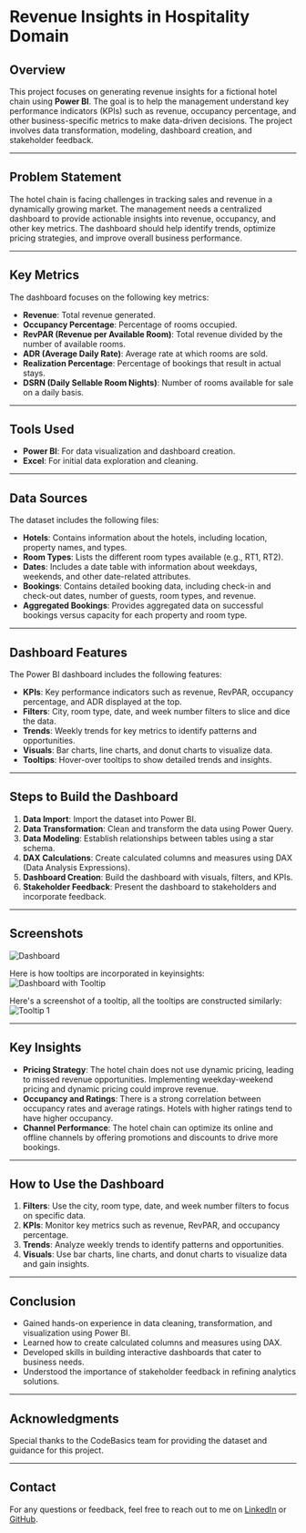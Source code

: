 # Revenue Insights in Hospitality Domain

## Overview
This project focuses on generating revenue insights for a fictional hotel chain using **Power BI**. The goal is to help the management understand key performance indicators (KPIs) such as revenue, occupancy percentage, and other business-specific metrics to make data-driven decisions. The project involves data transformation, modeling, dashboard creation, and stakeholder feedback.

---

## Problem Statement
The hotel chain is facing challenges in tracking sales and revenue in a dynamically growing market. The management needs a centralized dashboard to provide actionable insights into revenue, occupancy, and other key metrics. The dashboard should help identify trends, optimize pricing strategies, and improve overall business performance.

---

## Key Metrics
The dashboard focuses on the following key metrics:
- **Revenue**: Total revenue generated.
- **Occupancy Percentage**: Percentage of rooms occupied.
- **RevPAR (Revenue per Available Room)**: Total revenue divided by the number of available rooms.
- **ADR (Average Daily Rate)**: Average rate at which rooms are sold.
- **Realization Percentage**: Percentage of bookings that result in actual stays.
- **DSRN (Daily Sellable Room Nights)**: Number of rooms available for sale on a daily basis.

---

## Tools Used
- **Power BI**: For data visualization and dashboard creation.
- **Excel**: For initial data exploration and cleaning.

---

## Data Sources
The dataset includes the following files:
- **Hotels**: Contains information about the hotels, including location, property names, and types.
- **Room Types**: Lists the different room types available (e.g., RT1, RT2).
- **Dates**: Includes a date table with information about weekdays, weekends, and other date-related attributes.
- **Bookings**: Contains detailed booking data, including check-in and check-out dates, number of guests, room types, and revenue.
- **Aggregated Bookings**: Provides aggregated data on successful bookings versus capacity for each property and room type.

---

## Dashboard Features
The Power BI dashboard includes the following features:
- **KPIs**: Key performance indicators such as revenue, RevPAR, occupancy percentage, and ADR displayed at the top.
- **Filters**: City, room type, date, and week number filters to slice and dice the data.
- **Trends**: Weekly trends for key metrics to identify patterns and opportunities.
- **Visuals**: Bar charts, line charts, and donut charts to visualize data.
- **Tooltips**: Hover-over tooltips to show detailed trends and insights.

---

## Steps to Build the Dashboard
1. **Data Import**: Import the dataset into Power BI.
2. **Data Transformation**: Clean and transform the data using Power Query.
3. **Data Modeling**: Establish relationships between tables using a star schema.
4. **DAX Calculations**: Create calculated columns and measures using DAX (Data Analysis Expressions).
5. **Dashboard Creation**: Build the dashboard with visuals, filters, and KPIs.
6. **Stakeholder Feedback**: Present the dashboard to stakeholders and incorporate feedback.

---

## **Screenshots**
![Dashboard](https://github.com/user-attachments/assets/6e51c949-a2b2-4bb7-a57a-6f1b31088f64)

Here is how tooltips are incorporated in keyinsights:
![Dashboard with Tooltip](https://github.com/user-attachments/assets/e374000b-94e3-4f56-8295-605f4e69490c)

Here's a screenshot of a tooltip, all the tooltips are constructed similarly:
![Tooltip 1](https://github.com/user-attachments/assets/bbc76b42-75cd-4268-af4b-a07d7c89e8d7)

---

## Key Insights
- **Pricing Strategy**: The hotel chain does not use dynamic pricing, leading to missed revenue opportunities. Implementing weekday-weekend pricing and dynamic pricing could improve revenue.
- **Occupancy and Ratings**: There is a strong correlation between occupancy rates and average ratings. Hotels with higher ratings tend to have higher occupancy.
- **Channel Performance**: The hotel chain can optimize its online and offline channels by offering promotions and discounts to drive more bookings.

---

## How to Use the Dashboard
1. **Filters**: Use the city, room type, date, and week number filters to focus on specific data.
2. **KPIs**: Monitor key metrics such as revenue, RevPAR, and occupancy percentage.
3. **Trends**: Analyze weekly trends to identify patterns and opportunities.
4. **Visuals**: Use bar charts, line charts, and donut charts to visualize data and gain insights.

---

## Conclusion
- Gained hands-on experience in data cleaning, transformation, and visualization using Power BI.
- Learned how to create calculated columns and measures using DAX.
- Developed skills in building interactive dashboards that cater to business needs.
- Understood the importance of stakeholder feedback in refining analytics solutions.
  
---

## Acknowledgments
Special thanks to the CodeBasics team for providing the dataset and guidance for this project.

---

## Contact
For any questions or feedback, feel free to reach out to me on [LinkedIn](https://www.linkedin.com/in/singhshubhanshu) or [GitHub](https://github.com/shubhanshuss).
